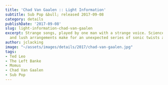 ```yaml
---
title: 'Chad Van Gaalen :: Light Information'
subtitle: Sub Pop &bull; released 2017-09-08
category: details
publishDate: '2017-09-08'
slug: light-information-chad-van-gaalen
excerpt: Strange songs, played by one man with a strange voice. Science fiction alienation
  and lush arrangements make for an unexpected series of sonic twists and turns.
author: jclacking
image: "~/assets/images/details/2017/chad-van-gaalen.jpg"
tags:
- Ted Leo
- The Left Banke
- Momus
- Chad Van Gaalen
- Sub Pop
---
```


